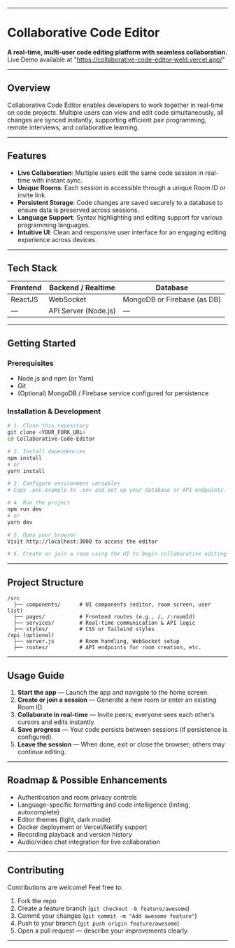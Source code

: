 
---


# Collaborative Code Editor

**A real-time, multi-user code editing platform with seamless collaboration.**
Live Demo available at "https://collaborative-code-editor-weld.vercel.app/"

---

##  Overview

Collaborative Code Editor enables developers to work together in real-time on code projects. Multiple users can view and edit code simultaneously, all changes are synced instantly, supporting efficient pair programming, remote interviews, and collaborative learning.

---

##  Features

- **Live Collaboration**: Multiple users edit the same code session in real-time with instant sync.
- **Unique Rooms**: Each session is accessible through a unique Room ID or invite link.
- **Persistent Storage**: Code changes are saved securely to a database to ensure data is preserved across sessions.
- **Language Support**: Syntax highlighting and editing support for various programming languages.
- **Intuitive UI**: Clean and responsive user interface for an engaging editing experience across devices.


---

##  Tech Stack

| Frontend                      | Backend / Realtime         | Database             |
|------------------------------|-----------------------------|----------------------|
| ReactJS          | WebSocket  | MongoDB or Firebase (as DB) |
| —  | API Server (Node.js) | —                    |


---

##  Getting Started

###  Prerequisites

- Node.js and npm (or Yarn)
- Git
- (Optional) MongoDB / Firebase service configured for persistence

###  Installation & Development

```bash
# 1. Clone this repository
git clone <YOUR_FORK_URL>
cd Collaborative-Code-Editor

# 2. Install dependencies
npm install
# or
yarn install

# 3. Configure environment variables
# Copy .env.example to .env and set up your database or API endpoints.

# 4. Run the project
npm run dev
# or
yarn dev

# 5. Open your browser
Visit http://localhost:3000 to access the editor

# 6. Create or join a room using the UI to begin collaborative editing
````

---

## Project Structure

```
/src
  ├── components/      # UI components (editor, room screen, user list)
  ├── pages/           # Frontend routes (e.g., /, /:roomId)
  ├── services/        # Real-time communication & API logic
  ├── styles/          # CSS or Tailwind styles
/api (optional)
  ├── server.js        # Room handling, WebSocket setup
  ├── routes/          # API endpoints for room creation, etc.
```

---

## Usage Guide

1. **Start the app** — Launch the app and navigate to the home screen.
2. **Create or join a session** — Generate a new room or enter an existing Room ID.
3. **Collaborate in real-time** — Invite peers; everyone sees each other’s cursors and edits instantly.
4. **Save progress** — Your code persists between sessions (if persistence is configured).
5. **Leave the session** — When done, exit or close the browser; others may continue editing.

---

## Roadmap & Possible Enhancements

* Authentication and room privacy controls
* Language-specific formatting and code intelligence (linting, autocomplete)
* Editor themes (light, dark mode)
* Docker deployment or Vercel/Netlify support
* Recording playback and version history
* Audio/video chat integration for live collaboration

---

## Contributing

Contributions are welcome! Feel free to:

1. Fork the repo
2. Create a feature branch (`git checkout -b feature/awesome`)
3. Commit your changes (`git commit -m "Add awesome feature"`)
4. Push to your branch (`git push origin feature/awesome`)
5. Open a pull request — describe your improvements clearly.

---


